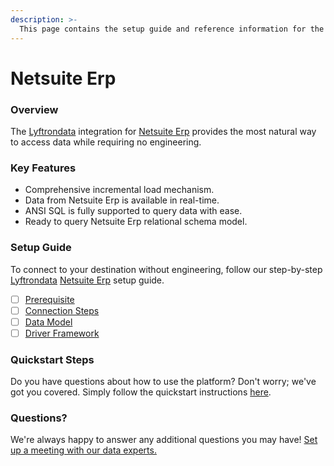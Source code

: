```yaml
---
description: >-
  This page contains the setup guide and reference information for the Netsuite Erp source connector.
---
```


# Netsuite Erp

### Overview

The [Lyftrondata](https://www.lyftrondata.com/) integration for [Netsuite Erp](None) provides the most natural way to access data while requiring no engineering.

### Key Features

* Comprehensive incremental load mechanism.
* Data from Netsuite Erp is available in real-time.&#x20;
* ANSI SQL is fully supported to query data with ease.
* Ready to query Netsuite Erp relational schema model.

### Setup Guide

To connect to your destination without engineering, follow our step-by-step [Lyftrondata](https://www.lyftrondata.com/)  [Netsuite Erp](None) setup guide.

* [ ] [Prerequisite](prerequisite.md)
* [ ] [Connection Steps](connection-steps.md)
* [ ] [Data Model](data-model/erd.md)
* [ ] [Driver Framework](driver-framework/)

### Quickstart Steps

Do you have questions about how to use the platform? Don't worry; we've got you covered. Simply follow the quickstart instructions [here](../README.md).

### Questions? <a href="#questions" id="questions"></a>

We're always happy to answer any additional questions you may have! [Set up a meeting with our data experts.](https://www.lyftrondata.com/book-a-meeting/)

